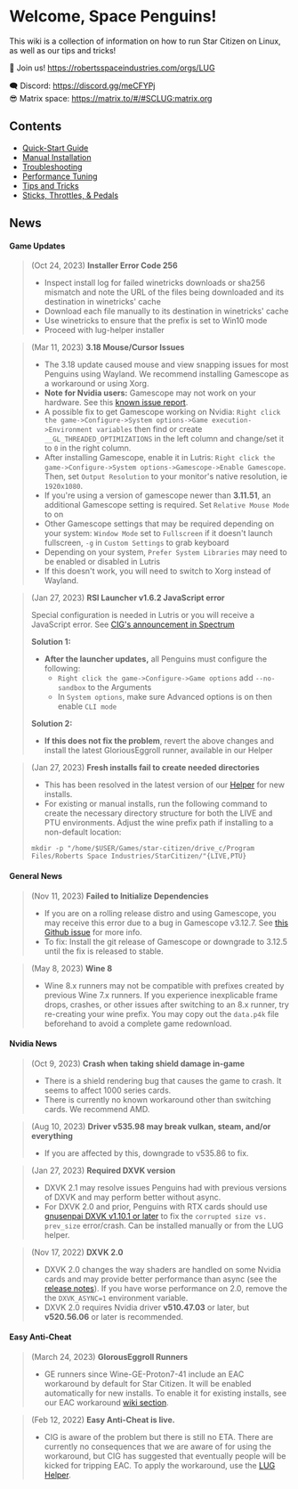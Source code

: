 # Welcome, Space Penguins!

This wiki is a collection of information on how to run Star Citizen on Linux, as well as our tips and tricks!

🐧 Join us! https://robertsspaceindustries.com/orgs/LUG  

🗨 Discord: https://discord.gg/meCFYPj  
😎 Matrix space: https://matrix.to/#/#SCLUG:matrix.org  

## Contents
* [Quick-Start Guide](Quick-Start-Guide)
* [Manual Installation](Manual-Installation)
* [Troubleshooting](Troubleshooting)
* [Performance Tuning](Performance-Tuning)
* [Tips and Tricks](Tips-and-Tricks)
* [Sticks, Throttles, & Pedals](Sticks,-Throttles,-&-Pedals)

## News

#### Game Updates

> (Oct 24, 2023) **Installer Error Code 256**  
> - Inspect install log for failed winetricks downloads or sha256 mismatch and note the URL of the files being downloaded and its destination in winetricks' cache
> - Download each file manually to its destination in winetricks' cache
> - Use winetricks to ensure that the prefix is set to Win10 mode
> - Proceed with lug-helper installer

> (Mar 11, 2023) **3.18 Mouse/Cursor Issues**  
> - The 3.18 update caused mouse and view snapping issues for most Penguins using Wayland. We recommend installing Gamescope as a workaround or using Xorg.
> - **Note for Nvidia users:** Gamescope may not work on your hardware. See this [known issue report](https://github.com/ValveSoftware/gamescope/issues/526).
> - A possible fix to get Gamescope working on Nvidia: `Right click the game->Configure->System options->Game execution->Environment variables` then find or create `__GL_THREADED_OPTIMIZATIONS` in the left column and change/set it to `0` in the right column.
> - After installing Gamescope, enable it in Lutris: `Right click the game->Configure->System options->Gamescope->Enable Gamescope`. Then, set `Output Resolution` to your monitor's native resolution, ie `1920x1080`.
> - If you're using a version of gamescope newer than **3.11.51**, an additional Gamescope setting is required. Set `Relative Mouse Mode` to on
> - Other Gamescope settings that may be required depending on your system: `Window Mode` set to `Fullscreen` if it doesn't launch fullscreen, `-g` in `Custom Settings` to grab keyboard
> - Depending on your system, `Prefer System Libraries` may need to be enabled or disabled in Lutris
> - If this doesn't work, you will need to switch to Xorg instead of Wayland.

> (Jan 27, 2023) **RSI Launcher v1.6.2 JavaScript error**  
>
> Special configuration is needed in Lutris or you will receive a JavaScript error. See [CIG's announcement in Spectrum](https://robertsspaceindustries.com/spectrum/community/SC/forum/1/thread/upcoming-launcher-update-for-linux-users/5693728  )
>
> **Solution 1:**
> - **After the launcher updates,** all Penguins must configure the following:
>   - `Right click the game->Configure->Game options` add `--no-sandbox` to the Arguments
>   - In `System options`, make sure Advanced options is on then enable `CLI mode`
>
> **Solution 2:**
> - **If this does not fix the problem**, revert the above changes and install the latest GloriousEggroll runner, available in our Helper

> (Jan 27, 2023) **Fresh installs fail to create needed directories**
> - This has been resolved in the latest version of our [Helper](https://github.com/starcitizen-lug/lug-helper/releases) for new installs.
> - For existing or manual installs, run the following command to create the necessary directory structure for both the LIVE and PTU environments. Adjust the wine prefix path if installing to a non-default location:  
> ```
> mkdir -p "/home/$USER/Games/star-citizen/drive_c/Program Files/Roberts Space Industries/StarCitizen/"{LIVE,PTU}
> ```


#### General News
> (Nov 11, 2023) **Failed to Initialize Dependencies**
> - If you are on a rolling release distro and using Gamescope, you may receive this error due to a bug in Gamescope v3.12.7. See [this Github issue](https://github.com/ValveSoftware/gamescope/issues/984) for more info.
> - To fix: Install the git release of Gamescope or downgrade to 3.12.5 until the fix is released to stable.

> (May 8, 2023) **Wine 8**
> - Wine 8.x runners may not be compatible with prefixes created by previous Wine 7.x runners. If you experience inexplicable frame drops, crashes, or other issues after switching to an 8.x runner, try re-creating your wine prefix. You may copy out the `data.p4k` file beforehand to avoid a complete game redownload.

#### Nvidia News
> (Oct 9, 2023) **Crash when taking shield damage in-game**
> - There is a shield rendering bug that causes the game to crash. It seems to affect 1000 series cards.
> - There is currently no known workaround other than switching cards. We recommend AMD.

> (Aug 10, 2023) **Driver v535.98 may break vulkan, steam, and/or everything**
> - If you are affected by this, downgrade to v535.86 to fix.

> (Jan 27, 2023) **Required DXVK version**
> - DXVK 2.1 may resolve issues Penguins had with previous versions of DXVK and may perform better without async.
> - For DXVK 2.0 and prior, Penguins with RTX cards should use [gnusenpai DXVK v1.10.1 or later](https://github.com/gnusenpai/dxvk/releases) to fix the `corrupted size vs. prev_size` error/crash. Can be installed manually or from the LUG helper.

> (Nov 17, 2022) **DXVK 2.0**
> - DXVK 2.0 changes the way shaders are handled on some Nvidia cards and may provide better performance than async (see the [release notes](https://github.com/doitsujin/dxvk/releases/tag/v2.0)). If you have worse performance on 2.0, remove the the `DXVK_ASYNC=1` environment variable.
> - DXVK 2.0 requires Nvidia driver **v510.47.03** or later, but **v520.56.06** or later is recommended.


#### Easy Anti-Cheat

> (March 24, 2023) **GlorousEggroll Runners**
> - GE runners since Wine-GE-Proton7-41 include an EAC workaround by default for Star Citizen. It will be enabled automatically for new installs. To enable it for existing installs, see our EAC workaround [wiki section](Tips-and-Tricks#easy-anti-cheat-workaround).

> (Feb 12, 2022) **Easy Anti-Cheat is live.**
> - CIG is aware of the problem but there is still no ETA. There are currently no consequences that we are aware of for using the workaround, but CIG has suggested that eventually people will be kicked for tripping EAC. To apply the workaround, use the [LUG Helper](https://github.com/starcitizen-lug/lug-helper).
